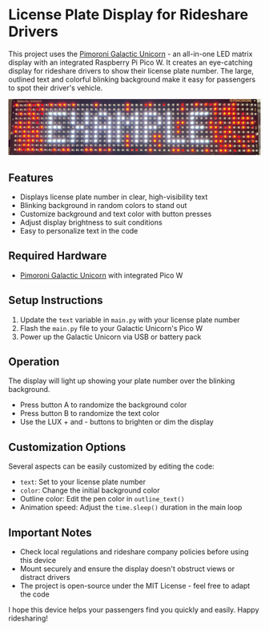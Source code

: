 # License Plate Display for Rideshare Drivers

This project uses the [Pimoroni Galactic Unicorn](https://shop.pimoroni.com/products/space-unicorns?variant=40842033561683) - an all-in-one LED matrix display with an integrated Raspberry Pi Pico W. It creates an eye-catching display for rideshare drivers to show their license plate number. The large, outlined text and colorful blinking background make it easy for passengers to spot their driver's vehicle.

![Project Photo](IMG_3663.jpeg)

## Features

- Displays license plate number in clear, high-visibility text
- Blinking background in random colors to stand out
- Customize background and text color with button presses  
- Adjust display brightness to suit conditions
- Easy to personalize text in the code

## Required Hardware

- [Pimoroni Galactic Unicorn](https://shop.pimoroni.com/products/space-unicorns?variant=40842033561683) with integrated Pico W 

## Setup Instructions

1. Update the `text` variable in `main.py` with your license plate number
2. Flash the `main.py` file to your Galactic Unicorn's Pico W
3. Power up the Galactic Unicorn via USB or battery pack

## Operation 

The display will light up showing your plate number over the blinking background.

- Press button A to randomize the background color
- Press button B to randomize the text color
- Use the LUX + and - buttons to brighten or dim the display

## Customization Options

Several aspects can be easily customized by editing the code:

- `text`: Set to your license plate number 
- `color`: Change the initial background color
- Outline color: Edit the pen color in `outline_text()`  
- Animation speed: Adjust the `time.sleep()` duration in the main loop

## Important Notes

- Check local regulations and rideshare company policies before using this device
- Mount securely and ensure the display doesn't obstruct views or distract drivers
- The project is open-source under the MIT License - feel free to adapt the code

I hope this device helps your passengers find you quickly and easily. Happy ridesharing!